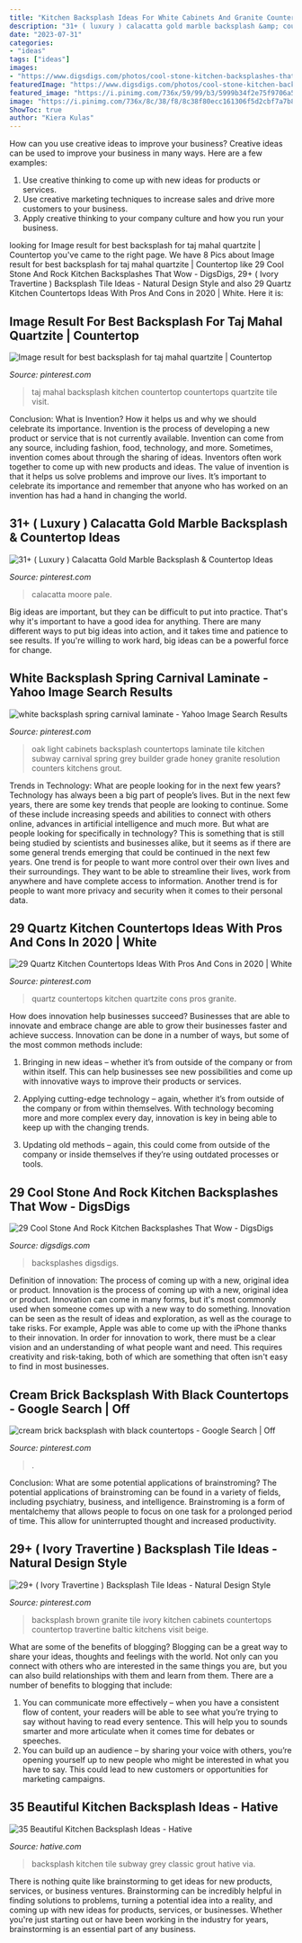 ```yaml
---
title: "Kitchen Backsplash Ideas For White Cabinets And Granite Countertops - Oak Light Cabinets Backsplash Countertops Laminate Tile Kitchen Subway Carnival Spring Grey Builder Grade Honey Granite Resolution Counters Kitchens Grout"
description: "31+ ( luxury ) calacatta gold marble backsplash &amp; countertop ideas"
date: "2023-07-31"
categories:
- "ideas"
tags: ["ideas"]
images:
- "https://www.digsdigs.com/photos/cool-stone-kitchen-backsplashes-that-wow-7.jpg"
featuredImage: "https://www.digsdigs.com/photos/cool-stone-kitchen-backsplashes-that-wow-7.jpg"
featured_image: "https://i.pinimg.com/736x/59/99/b3/5999b34f2e75f9706a5a1bc8537bf4fb.jpg"
image: "https://i.pinimg.com/736x/8c/38/f8/8c38f80ecc161306f5d2cbf7a7b83784.jpg"
ShowToc: true
author: "Kiera Kulas"
---
```



How can you use creative ideas to improve your business?
Creative ideas can be used to improve your business in many ways. Here are a few examples:
1. Use creative thinking to come up with new ideas for products or services.
2. Use creative marketing techniques to increase sales and drive more customers to your business.
3. Apply creative thinking to your company culture and how you run your business.

	

		
looking for Image result for best backsplash for taj mahal quartzite | Countertop you've came to the right page. We have 8 Pics about Image result for best backsplash for taj mahal quartzite | Countertop like 29 Cool Stone And Rock Kitchen Backsplashes That Wow - DigsDigs, 29+ ( Ivory Travertine ) Backsplash Tile Ideas - Natural Design Style and also 29 Quartz Kitchen Countertops Ideas With Pros And Cons in 2020 | White. Here it is:
		
    
## Image Result For Best Backsplash For Taj Mahal Quartzite | Countertop

<img loading=lazy src="https://i.pinimg.com/736x/26/3f/4f/263f4f131ed3ae748f8639e8f7a56d33.jpg" onerror="this.onerror=null;this.src='https://tse3.mm.bing.net/th?id=OIP.U__Xnx0gYCNlpL7AeZzZ_AHaLH&amp;pid=15.1';" alt="Image result for best backsplash for taj mahal quartzite | Countertop">

_Source: pinterest.com_

>taj mahal backsplash kitchen countertop countertops quartzite tile visit. 

	

Conclusion: What is Invention? How it helps us and why we should celebrate its importance.
Invention is the process of developing a new product or service that is not currently available. Invention can come from any source, including fashion, food, technology, and more. Sometimes, invention comes about through the sharing of ideas. Inventors often work together to come up with new products and ideas. The value of invention is that it helps us solve problems and improve our lives. It’s important to celebrate its importance and remember that anyone who has worked on an invention has had a hand in changing the world.

    
## 31+ ( Luxury ) Calacatta Gold Marble Backsplash &amp; Countertop Ideas

<img loading=lazy src="https://i.pinimg.com/736x/8c/38/f8/8c38f80ecc161306f5d2cbf7a7b83784.jpg" onerror="this.onerror=null;this.src='https://tse1.mm.bing.net/th?id=OIP.MrcuFBZdaUTGBD38719mywHaNU&amp;pid=15.1';" alt="31+ ( Luxury ) Calacatta Gold Marble Backsplash &amp; Countertop Ideas">

_Source: pinterest.com_

>calacatta moore pale. 

	

Big ideas are important, but they can be difficult to put into practice. That's why it's important to have a good idea for anything. There are many different ways to put big ideas into action, and it takes time and patience to see results. If you're willing to work hard, big ideas can be a powerful force for change.

    
## White Backsplash Spring Carnival Laminate - Yahoo Image Search Results

<img loading=lazy src="https://i.pinimg.com/736x/ab/ec/73/abec730e13e936be5cf62ce531a73e72.jpg" onerror="this.onerror=null;this.src='https://tse2.mm.bing.net/th?id=OIP.yqv0PpHJkQSxXl6cg6WwIAHaFj&amp;pid=15.1';" alt="white backsplash spring carnival laminate - Yahoo Image Search Results">

_Source: pinterest.com_

>oak light cabinets backsplash countertops laminate tile kitchen subway carnival spring grey builder grade honey granite resolution counters kitchens grout. 

	

Trends in Technology: What are people looking for in the next few years?
Technology has always been a big part of people’s lives. But in the next few years, there are some key trends that people are looking to continue. 
Some of these include increasing speeds and abilities to connect with others online, advances in artificial intelligence and much more. 
But what are people looking for specifically in technology? This is something that is still being studied by scientists and businesses alike, but it seems as if there are some general trends emerging that could be continued in the next few years. 
One trend is for people to want more control over their own lives and their surroundings. They want to be able to streamline their lives, work from anywhere and have complete access to information. 
Another trend is for people to want more privacy and security when it comes to their personal data.

    
## 29 Quartz Kitchen Countertops Ideas With Pros And Cons In 2020 | White

<img loading=lazy src="https://i.pinimg.com/736x/4c/ee/4a/4cee4a60ba5ddecd19c606b502f8ae07.jpg" onerror="this.onerror=null;this.src='https://tse2.mm.bing.net/th?id=OIP.2Dp3qjlS2ullctqxBBh8MQHaJ4&amp;pid=15.1';" alt="29 Quartz Kitchen Countertops Ideas With Pros And Cons in 2020 | White">

_Source: pinterest.com_

>quartz countertops kitchen quartzite cons pros granite. 

	

How does innovation help businesses succeed?
Businesses that are able to innovate and embrace change are able to grow their businesses faster and achieve success. Innovation can be done in a number of ways, but some of the most common methods include:
1. Bringing in new ideas – whether it’s from outside of the company or from within itself. This can help businesses see new possibilities and come up with innovative ways to improve their products or services.

2. Applying cutting-edge technology – again, whether it’s from outside of the company or from within themselves. With technology becoming more and more complex every day, innovation is key in being able to keep up with the changing trends.

3. Updating old methods – again, this could come from outside of the company or inside themselves if they’re using outdated processes or tools.

    
## 29 Cool Stone And Rock Kitchen Backsplashes That Wow - DigsDigs

<img loading=lazy src="https://www.digsdigs.com/photos/cool-stone-kitchen-backsplashes-that-wow-7.jpg" onerror="this.onerror=null;this.src='https://tse1.mm.bing.net/th?id=OIP.T769rk4dpX3Jxm8a-LQQzgHaJ4&amp;pid=15.1';" alt="29 Cool Stone And Rock Kitchen Backsplashes That Wow - DigsDigs">

_Source: digsdigs.com_

>backsplashes digsdigs. 

	

Definition of innovation: The process of coming up with a new, original idea or product.
Innovation is the process of coming up with a new, original idea or product. Innovation can come in many forms, but it's most commonly used when someone comes up with a new way to do something. Innovation can be seen as the result of ideas and exploration, as well as the courage to take risks. For example, Apple was able to come up with the iPhone thanks to their innovation. In order for innovation to work, there must be a clear vision and an understanding of what people want and need. This requires creativity and risk-taking, both of which are something that often isn't easy to find in most businesses.

    
## Cream Brick Backsplash With Black Countertops - Google Search | Off

<img loading=lazy src="https://i.pinimg.com/736x/59/99/b3/5999b34f2e75f9706a5a1bc8537bf4fb.jpg" onerror="this.onerror=null;this.src='https://tse4.mm.bing.net/th?id=OIP.NNoJYQEO5Ql-Li4eF4Y8FgHaL_&amp;pid=15.1';" alt="cream brick backsplash with black countertops - Google Search | Off">

_Source: pinterest.com_

>. 

	

Conclusion: What are some potential applications of brainstroming?
The potential applications of brainstroming can be found in a variety of fields, including psychiatry, business, and intelligence. Brainstroming is a form of mentalchemy that allows people to focus on one task for a prolonged period of time. This allow for uninterrupted thought and increased productivity.

    
## 29+ ( Ivory Travertine ) Backsplash Tile Ideas - Natural Design Style

<img loading=lazy src="https://i.pinimg.com/736x/a5/b0/fc/a5b0fc54a4d3c2a55922bc45c9bfe9ac.jpg" onerror="this.onerror=null;this.src='https://tse2.mm.bing.net/th?id=OIP.uP9UfoFxmfiXnhcwphmN_wHaNU&amp;pid=15.1';" alt="29+ ( Ivory Travertine ) Backsplash Tile Ideas - Natural Design Style">

_Source: pinterest.com_

>backsplash brown granite tile ivory kitchen cabinets countertops countertop travertine baltic kitchens visit beige. 

	

What are some of the benefits of blogging?
Blogging can be a great way to share your ideas, thoughts and feelings with the world. Not only can you connect with others who are interested in the same things you are, but you can also build relationships with them and learn from them. There are a number of benefits to blogging that include: 
1) You can communicate more effectively – when you have a consistent flow of content, your readers will be able to see what you’re trying to say without having to read every sentence. This will help you to sounds smarter and more articulate when it comes time for debates or speeches. 
2) You can build up an audience – by sharing your voice with others, you’re opening yourself up to new people who might be interested in what you have to say. This could lead to new customers or opportunities for marketing campaigns.

    
## 35 Beautiful Kitchen Backsplash Ideas - Hative

<img loading=lazy src="https://hative.com/wp-content/uploads/2016/05/kitchen-backsplash-ideas/5-kitchen-backsplash-ideas.jpg" onerror="this.onerror=null;this.src='https://tse2.mm.bing.net/th?id=OIP.jt4xHAL0axImCETRIXPSAQHaJ4&amp;pid=15.1';" alt="35 Beautiful Kitchen Backsplash Ideas - Hative">

_Source: hative.com_

>backsplash kitchen tile subway grey classic grout hative via. 

	

There is nothing quite like brainstorming to get ideas for new products, services, or business ventures. Brainstorming can be incredibly helpful in finding solutions to problems, turning a potential idea into a reality, and coming up with new ideas for products, services, or businesses. Whether you're just starting out or have been working in the industry for years, brainstorming is an essential part of any business.

